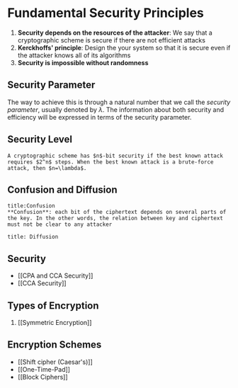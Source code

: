 # Fundamental Security Principles

1. **Security depends on the resources of the attacker**: We say that a cryptographic scheme is secure if there are not efficient attacks
2. **Kerckhoffs' principle**: Design the your system so that it is secure even if the attacker knows all of its algorithms
3. **Security is impossible without randomness**

## Security Parameter

The way to achieve this is through a natural number that we call the _security parameter_, usually denoted by $\lambda$. The information about both security and efficiency will be expressed in terms of the security parameter.

## Security Level 

```ad-abstract
A cryptographic scheme has $n$-bit security if the best known attack requires $2^n$ steps. When the best known attack is a brute-force attack, then $n=\lambda$.
```

## Confusion and Diffusion

```ad-abstract
title:Confusion
**Confusion**: each bit of the ciphertext depends on several parts of the key. In the other words, the relation between key and ciphertext must not be clear to any attacker
```

```ad-abstract
title: Diffusion

```

## Security

* [[CPA and CCA Security]]
* [[CCA Security]]

## Types of Encryption

 1. [[Symmetric Encryption]]

## Encryption Schemes

* [[Shift cipher (Caesar's)]]
* [[One-Time-Pad]]
* [[Block Ciphers]]
